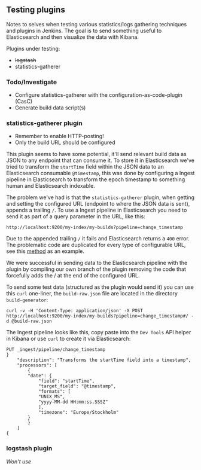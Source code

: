 ## Testing plugins

Notes to selves when testing various statistics/logs gathering techniques and plugins in Jenkins. The goal is to send something useful to Elasticsearch and then visualize the data with Kibana.

Plugins under testing:
* ~~logstash~~
* statistics-gatherer

### Todo/Investigate

* Configure statistics-gatherer with the configuration-as-code-plugin (CasC)
* Generate build data script(s)

### statistics-gatherer plugin

* Remember to enable HTTP-posting!
* Only the build URL should be configured

This plugin seems to have some potential, it'll send relevant build data as JSON to any endpoint that can consume it. To store it in Elasticsearch we've tried to transform the `startTime` field within the JSON data to an Elasticsearch consumable `@timestamp`, this was done by configuring a Ingest pipeline in Elasticsearch to transform the epoch timestamp to something human and Elasticsearch indexable.

The problem we've had is that the `statistics-gatherer` plugin, when getting and setting the configured URL (endpoint to where the JSON data is sent), appends a trailing `/`. To use a Ingest pipeline in Elasticsearch you need to send it as part of a query parameter in the URL, like this:

`http://localhost:9200/my-index/my-builds?pipeline=change_timestamp`

Due to the appended trailing `/` it fails and Elasticsearch returns a `400` error. The problematic code are duplicated for every type of configurable URL, see this [method](https://github.com/jenkinsci/statistics-gatherer-plugin/blob/6839943fa6df8c716c2ac4f686fe67aadc37dbf8/src/main/java/org/jenkins/plugins/statistics/gatherer/StatisticsConfiguration.java#L111) as an example.

We were successful in sending data to the Elasticsearch pipeline with the plugin by compiling our own branch of the plugin removing the code that forcefully adds the / at the end of the configured URL.

To send some test data (structured as the plugin would send it) you can use this `curl` one-liner, the `build-raw.json` file are located in the directory `build-generator`:

`curl -v -H 'Content-Type: application/json' -X POST http://localhost:9200/my-index/my-builds?pipeline=change_timestamp#/ -d @build-raw.json`

The Ingest pipeline looks like this, copy paste into the `Dev Tools` API helper in Kibana or use `curl` to create it via Elasticsearch:

```
PUT _ingest/pipeline/change_timestamp
}
    "description": "Transforms the startTime field into a timestamp",
    "processors": [
        {
        "date": {
            "field": "startTime",
            "target_field": "@timestamp",
            "formats": [
            "UNIX_MS",
            "yyyy-MM-dd HH:mm:ss.SSSZ"
            ],
            "timezone": "Europe/Stockholm"
        }
        }
    ]
{
```

### logstash plugin

_Won't use_
